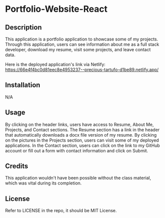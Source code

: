 # Portfolio-Website-React

## Description

This application is a portfolio application to showcase some of my projects. Through this application, users can see information about me as a full stack developer, download my resume, visit some projects, and leave contact data.

Here is the deployed application's link via Netlify: https://66e4f4bc0d81eec8e4953237--precious-tartufo-d1be89.netlify.app/
 
## Installation

N/A

## Usage

By clicking on the header links, users have access to Resume, About Me, Projects, and Contact sections. The Resume section has a link in the header that automatically downloads a docx file version of my resume. By clicking on the pictures in the Projects section, users can visit some of my deployed applications. In the Contact section, users can click on the link to my GitHub account or fill out a form with contact information and click on Submit.

## Credits

This application wouldn't have been possible without the class material, which was vital during its completion.

## License

Refer to LICENSE in the repo, it should be MIT License.
